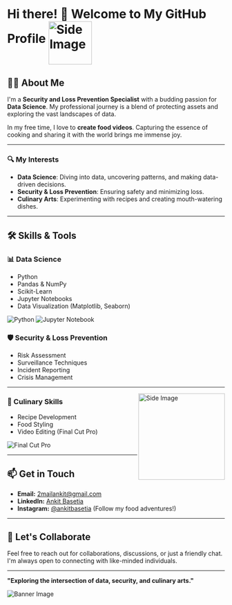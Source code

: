 # Hi there! 👋 Welcome to My GitHub Profile <img src="https://github.com/2githubankit/2githubankit/assets/144583590/ca342e22-9446-4921-8792-ee2a7fbb2843" alt="Side Image" align="middle" width="100"> 

## 👨‍💼 About Me

I'm a **Security and Loss Prevention Specialist** with a budding passion for **Data Science**. My professional journey is a blend of protecting assets and exploring the vast landscapes of data. 

In my free time, I love to **create food videos**. Capturing the essence of cooking and sharing it with the world brings me immense joy. 

---

### 🔍 My Interests
- **Data Science**: Diving into data, uncovering patterns, and making data-driven decisions.
- **Security &amp; Loss Prevention**: Ensuring safety and minimizing loss.
- **Culinary Arts**: Experimenting with recipes and creating mouth-watering dishes.

---

## 🛠 Skills &amp; Tools

### 📊 Data Science
- Python
- Pandas &amp; NumPy
- Scikit-Learn
- Jupyter Notebooks
- Data Visualization (Matplotlib, Seaborn)
  
![Python](https://img.shields.io/badge/Python-3776AB?style=for-the-badge&amp;logo=python&amp;logoColor=white)
![Jupyter Notebook](https://img.shields.io/badge/Jupyter-F37626?style=for-the-badge&amp;logo=jupyter&amp;logoColor=white)


### 🛡 Security &amp; Loss Prevention
- Risk Assessment
- Surveillance Techniques
- Incident Reporting
- Crisis Management

---
<img src="https://github.com/2githubankit/2githubankit/assets/144583590/ef10287a-2f99-4b57-a6df-985b0a3cb9ca" alt="Side Image" align="right" width="200">

### 🍳 Culinary Skills
- Recipe Development
- Food Styling
- Video Editing (Final Cut Pro)

![Final Cut Pro](https://img.shields.io/badge/Final%20Cut%20Pro-999999?style=for-the-badge&amp;logo=final-cut-pro&amp;logoColor=white)


---


## 📫 Get in Touch
- **Email:** [2mailankit@gmail.com](mailto:2mailankit@gmail.com)
- **LinkedIn:** [Ankit Basetia](https://www.linkedin.com/in/ankit-basetia-814362244)
- **Instagram:** [@ankitbasetia](https://www.instagram.com/ankitbasetia) (Follow my food adventures!)


---

## 🚀 Let's Collaborate
Feel free to reach out for collaborations, discussions, or just a friendly chat. I'm always open to connecting with like-minded individuals.

---

**"Exploring the intersection of data, security, and culinary arts."**

![Banner Image](https://via.placeholder.com/1200x300.png?text=Welcome+to+My+Profile)

<!---
2githubankit/2githubankit is a ✨ special ✨ repository because its `README.md` (this file) appears on your GitHub profile.
You can click the Preview link to take a look at your changes.
--->
